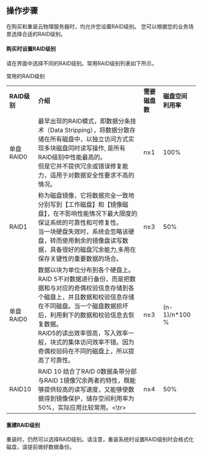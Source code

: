 ## 操作步骤

在购买和重装云物理服务器时，均允许您设置RAID级别。 您可以根据您的业务场景选择合适的RAID级别。


#### 购买时设置RAID级别
请在界面中选择不同的RAID级别。常用RAID级别列表如下所示。

常用的RAID级别

<table border="0">
<tr>
  <td><B>RAID级别<B></td>
  <td><B>介绍<B></td>
  <td><B>需要磁盘数<B></td>
  <td><B>磁盘空间利用率<B></td>
</tr>
<tr>
  <td>单盘RAID0</td>
  <td>最早出现的RAID模式，即数据分条技术（Data Stripping），将数据分散存储在所有磁盘中，以独立访问方式实现多块磁盘同时读写操作, 是所有RAID级别中性能最高的。<br/>但是它并不提供冗余或错误修复能力，适用于对数据安全性要求不高的情况。</td>
  <td>n≥1</td>
  <td>100%</td>
</tr>
<tr>
  <td>RAID1</td>
  <td>称为磁盘镜像，它将数据完全一致地分别写到【工作磁盘】和【镜像磁盘】，在不影响性能情况下最大限度的保证系统的可靠性和可修复性。<br/>当一块硬盘失效时，系统会忽略该硬盘，转而使用剩余的镜像盘读写数据，具备很好的磁盘冗余能力,多用在保存关键性的重要数据的场合。</td>
  <td>n≥3</td>
  <td>50%</td>
</tr>
<tr>
  <td>单盘RAID0</td>
  <td>数据以块为单位分布到各个硬盘上。RAID 5不对数据进行备份，而是把数据和与对应的奇偶校验信息存储到各个磁盘上，并且数据和校验信息存储在不同磁盘。当一个磁盘数据损坏后，利用剩下的数据和校验信息去恢复数据。<br/>RAID5的读出效率很高，写入效率一般，块式的集体访问效率不错。因为奇偶校验码在不同的磁盘上，所以提高了可靠性。</td>
  <td>n≥3</td>
  <td>(n-1)/n*100 %</td>
</tr>
<tr>
  <td>RAID10</td>
  <td>RAID 10 结合了RAID 0数据条带分部与RAID 1镜像冗余两者的特性，既能够提供较高的读写速度，又能够使数据得到镜像保护，储存空间利用率为50%，实际应用比较常用。<\tr>
  <td>n≥4</td>
  <td>50%</td>
</tr>
</table>
 
#### 重建RAID级别
重装时，仍然可以选择RAID级别。请注意，重装系统时设置RAID级别时会格式化磁盘，请提前做好数据备份。
